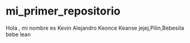 # mi_primer_repositorio
Hola , mi nombre es Kevin Alejandro Keonce Keanse jejej,Pilin,Bebesita bebe lean
